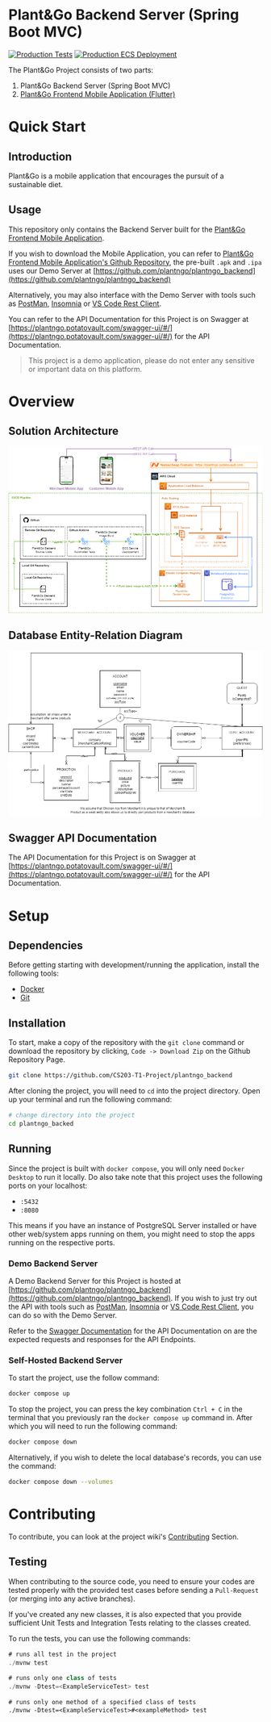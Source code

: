 # Plant&Go Backend Server (Spring Boot MVC)
[![Production Tests](https://github.com/plantngo/plantngo_backend/actions/workflows/production-test-suite.yml/badge.svg?branch=main&event=push)](https://github.com/plantngo/plantngo_backend/actions/workflows/production-test-suite.yml) [![Production ECS Deployment](https://github.com/plantngo/plantngo_backend/actions/workflows/production-ecs-deployment.yml/badge.svg?branch=main&event=push)](https://github.com/plantngo/plantngo_backend/actions/workflows/production-ecs-deployment.yml)

The Plant&Go Project consists of two parts:
1. Plant&Go Backend Server (Spring Boot MVC)
2. [Plant&Go Frontend Mobile Application (Flutter)](https://github.com/plantngo/plantngo_frontend)

# Quick Start

## Introduction
Plant&Go is a mobile application that encourages the pursuit of a sustainable diet.

## Usage
This repository only contains the Backend Server built for the [Plant&Go Frontend Mobile Application](https://github.com/plantngo/plantngo_frontend).

If you wish to download the Mobile Application, you can refer to [Plant&Go Frontend Mobile Application's Github Repository](https://github.com/plantngo/plantngo_frontend), the pre-built `.apk` and `.ipa` uses our Demo Server at [https://github.com/plantngo/plantngo_backend](https://github.com/plantngo/plantngo_backend)

Alternatively, you may also interface with the Demo Server with tools such as [PostMan](https://www.postman.com/), [Insomnia](https://insomnia.rest/) or [VS Code Rest Client](https://marketplace.visualstudio.com/items?itemName=humao.rest-client). 

You can refer to the API Documentation for this Project is on Swagger at [https://plantngo.potatovault.com/swagger-ui/#/](https://plantngo.potatovault.com/swagger-ui/#/) for the API Documentation.


> This project is a demo application, please do not enter any sensitive or important data on this platform.

# Overview
## Solution Architecture
![](./.github/README/PlantNGo%20Solution%20Architecture.png)
## Database Entity-Relation Diagram
![](./.github/README/PlantNGo%20ER%20Diagram.png)

## Swagger API Documentation 
The API Documentation for this Project is on Swagger at [https://plantngo.potatovault.com/swagger-ui/#/](https://plantngo.potatovault.com/swagger-ui/#/) for the API Documentation.

# Setup

## Dependencies
Before getting starting with development/running the application, install the following tools:
- [Docker](https://www.docker.com/products/docker-desktop/)
- [Git](https://git-scm.com/downloads)

## Installation
To start, make a copy of the repository with the `git clone` command or download the repository by clicking, `Code -> Download Zip` on the Github Repository Page.
```bash
git clone https://github.com/CS203-T1-Project/plantngo_backend
```
After cloning the project, you will need to `cd` into the project directory. Open up your terminal and run the following command:
```bash
# change directory into the project
cd plantngo_backed
```

## Running

Since the project is built with `docker compose`, you will only need `Docker Desktop` to run it locally. 
Do also take note that this project uses the following ports on your localhost:
- `:5432`
- `:8080`

This means if you have an instance of PostgreSQL Server installed or have other web/system apps running on them, you might need to stop the apps running on the respective ports.

### Demo Backend Server

A Demo Backend Server for this Project is hosted at [https://github.com/plantngo/plantngo_backend](https://github.com/plantngo/plantngo_backend). If you wish to just try out the API with tools such as [PostMan](https://www.postman.com/), [Insomnia](https://insomnia.rest/) or [VS Code Rest Client](https://marketplace.visualstudio.com/items?itemName=humao.rest-client), you can do so with the Demo Server.

Refer to the [Swagger Documentation](https://plantngo.potatovault.com/swagger-ui/#/) for the API Documentation on are the expected requests and responses for the API Endpoints.

### Self-Hosted Backend Server

To start the project, use the follow command:
```bash
docker compose up
```

To stop the project, you can press the key combination `Ctrl + C` in the terminal that you previously ran the `docker compose up` command in. After which you will need to run the following command: 

```bash
docker compose down
```

Alternatively, if you wish to delete the local database's records, you can use the command:
```bash
docker compose down --volumes
```


# Contributing
To contribute, you can look at the project wiki's [Contributing](https://github.com/CS203-T1-Project/plantngo_backend/wiki/Contributing) Section.

## Testing

When contributing to the source code, you need to ensure your codes are tested properly with the provided test cases before sending a `Pull-Request` (or merging into any active branches).

If you've created any new classes, it is also expected that you provide sufficient Unit Tests and Integration Tests relating to the classes created.

To run the tests, you can use the following commands:
```java
# runs all test in the project
./mvnw test
```
```java
# runs only one class of tests
./mvnw -Dtest=<ExampleServiceTest> test
```
```
# runs only one method of a specified class of tests
./mvnw -Dtest=<ExampleServiceTest>#<exampleMethod> test
```

